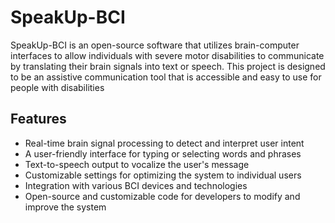 # SpeakUp-BCI

SpeakUp-BCI is an open-source software that utilizes brain-computer interfaces to allow individuals with severe motor disabilities to communicate by translating their brain signals into text or speech. This project is designed to be an assistive communication tool that is accessible and easy to use for people with disabilities


## Features
* Real-time brain signal processing to detect and interpret user intent
* A user-friendly interface for typing or selecting words and phrases
* Text-to-speech output to vocalize the user's message
* Customizable settings for optimizing the system to individual users
* Integration with various BCI devices and technologies
* Open-source and customizable code for developers to modify and improve the system
